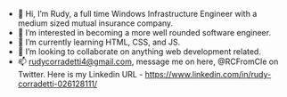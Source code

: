 - 👋 Hi, I’m Rudy, a full time Windows Infrastructure Engineer with a medium sized mutual insurance company.
- 👀 I’m interested in becoming a more well rounded software engineer.
- 🌱 I’m currently learning HTML, CSS, and JS.
- 💞️ I’m looking to collaborate on anything web development related.
- 📫 rudycorradetti4@gmail.com, message me on here, @RCFromCle on Twitter. Here is my Linkedin URL - https://www.linkedin.com/in/rudy-corradetti-026128111/

<!---
RCFromCLE/RCFromCLE is a ✨ special ✨ repository because its `README.md` (this file) appears on your GitHub profile.
You can click the Preview link to take a look at your changes.
--->
